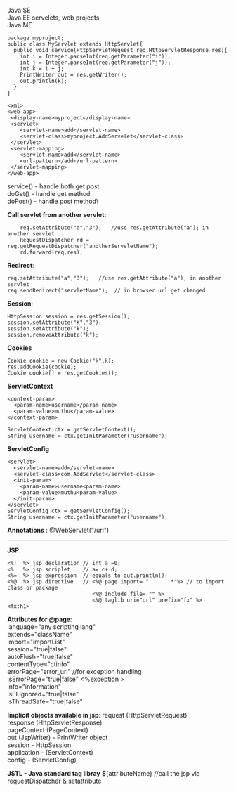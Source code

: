 Java SE\
Java EE servelets, web projects\
Java ME

```
package myproject;
public class MyServlet extends HttpServlet{
  public void service(HttpServletRequest req,HttpServletResponse res){
    int i = Integer.parseInt(req.getParameter("i"));
    int j = Integer.parseInt(req.getParameter("j"));
    int k = i + j;
    PrintWriter out = res.getWriter();
    out.println(k);
  }
}
```
```
<xml>
<web-app>
 <display-name>myproject</display-name>
 <servlet>
 	<servlet-name>add</servlet-name>
 	<servlet-class>myproject.AddServelet</servlet-class>
 </servlet>
 <servlet-mapping>
 	<servlet-name>add</servlet-name>
 	<url-pattern>/add</url-pattern>
 </servlet-mapping>
</web-app>
```

service() - handle both get post\
doGet() - handle get method\
doPost() - handle post method\


**Call servlet from another servlet:**
``` 
    req.setAttribute("a","3");   //use res.getAttribute("a"); in another servlet
    RequestDispatcher rd = req.getRequestDispatcher("anotherServeletName"); 
    rd.forward(req,res); 
```

**Redirect**:
```
req.setAttribute("a","3");   //use res.getAttribute("a"); in another servlet 
req.sendRedirect("servletName");  // in browser url get changed
```

**Session**:
```
HttpSession session = res.getSession();
session.setAttribute("K","3");
session.setAttribute("k");
session.removeAttribute("k");
```

**Cookies**
```
Cookie cookie = new Cookie("k",k);
res.addCookie(cookie);
Cookie cookie[] = res.getCookies();
```

**ServletContext**
```
<context-param>
  <param-name>username</param-name>
  <param-value>muthu</param-value>
</context-param>  

ServletContext ctx = getServletContext();
String username = ctx.getInitParameter("username");
```
**ServletConfig**
```
<servlet>
  <servlet-name>add</servlet-name>
  <servlet-class>com.AddServlet</servlet-class>
  <init-param>
    <param-name>username<param-name>
    <param-value>muthu<param-value>
  </init-param>
</servlet>
ServletConfig ctx = getServletConfig();
String username = ctx.getInitParameter("username");
```

**Annotations** :
@WebServlet("/url")

---
**JSP**:
```
<%!  %> jsp declaration // int a =0;
<%   %> jsp scriplet    // a= c+ d; 
<%=  %> jsp expression  // equals to out.println();
<%@  %> jsp directive   // <%@ page import= "      .*"%> // to import class or package
                           <%@ include file= "" %>
                           <%@ taglib uri="url" prefix="fx" %>    <fx:h1>
```
**Attributes for @page**:\
language="any scripting lang"\
extends="className"\
import="importList"\
session="true|false"\
autoFlush="true|false"\
contentType="ctinfo"\
errorPage="error_url" //for exception handling\
isErrorPage="true|false" <%exception >\
info="information"\
isELIgnored="true|false"\
isThreadSafe="true|false"

**Implicit objects available in jsp**:
request (HttpServletRequest)\
response (HttpServletResponse)\
pageContext (PageContext)\
out (JspWriter) - PrintWriter object\
session - HttpSession\
application - (ServletContext)\
config - (ServletConfig)

**JSTL - Java standard tag libray**
${attributeName}     //call the jsp via requestDispatcher & setattribute
